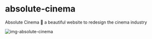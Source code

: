 # absolute-cinema
Absolute Cinema 🍿 a beautiful website to redesign the cinema industry

![img-absolute-cinema](https://github.com/user-attachments/assets/d9f793f4-9060-46fb-a85f-ba6db4f95d36)
